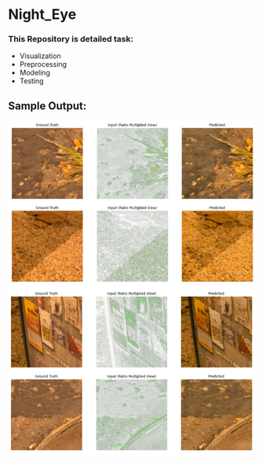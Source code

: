 # Night_Eye
### This Repository is detailed task:
- Visualization
- Preprocessing
- Modeling
- Testing

## Sample Output:
![alt text](https://github.com/ismailsiddiqui011/Night_Eye/blob/main/Images/sample.png?raw=true)
